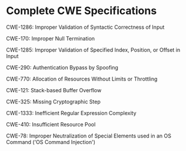 

# Complete CWE Specifications

CWE-1286: Improper Validation of Syntactic Correctness of Input

CWE-170: Improper Null Termination

CWE-1285: Improper Validation of Specified Index, Position, or Offset in Input

CWE-290: Authentication Bypass by Spoofing

CWE-770: Allocation of Resources Without Limits or Throttling

CWE-121: Stack-based Buffer Overflow

CWE-325: Missing Cryptographic Step

CWE-1333: Inefficient Regular Expression Complexity

CWE-410: Insufficient Resource Pool

CWE-78: Improper Neutralization of Special Elements used in an OS Command ('OS Command Injection')